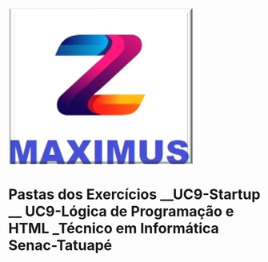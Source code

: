 ![maximus](https://github.com/Maxswell-MSD/Pasta-atividades/blob/main/Imagem/Maximus.jpg)
<br>
# Pastas dos Exercícios __UC9-Startup __ UC9-Lógica de Programação  e HTML _Técnico em Informática Senac-Tatuapé





